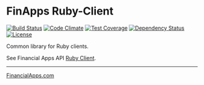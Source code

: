 
FinApps Ruby-Client
===================

[![Build Status](https://travis-ci.org/finapps/ruby-client-core.svg?branch=master)](https://travis-ci.org/finapps/ruby-client-core)
[![Code Climate](https://codeclimate.com/github/finapps/ruby-client-core/badges/gpa.svg)](https://codeclimate.com/github/finapps/ruby-client-core)
[![Test Coverage](https://codeclimate.com/github/finapps/ruby-client-core/badges/coverage.svg)](https://codeclimate.com/github/finapps/ruby-client-core/coverage)
[![Dependency Status](https://gemnasium.com/badges/github.com/finapps/ruby-client-core.svg)](https://gemnasium.com/github.com/finapps/ruby-client-core)
[![License](http://img.shields.io/:license-mit-blue.svg?style=flat-square)](http://finapps.mit-license.org)

Common library for Ruby clients.

See Financial Apps API [Ruby Client][ruby-client].


-------------------

[FinancialApps.com][financialapps]

[ruby-client]: https://github.com/finapps/ruby-client
[financialapps]: https://financialapps.com